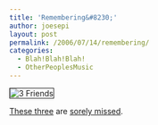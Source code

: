 ```yaml
---
title: 'Remembering&#8230;'
author: joesepi
layout: post
permalink: /2006/07/14/remembering/
categories:
  - Blah!Blah!Blah!
  - OtherPeoplesMusic
---
```

<img border="1" title="3 Friends" alt="3 Friends" src="http://www.joesepi.com/3friends/3friends.jpg" />

<a title="Three of the greatest" target="_blank" href="http://www.dougjohnmichael.com">These three</a> are <a title="Many friends remembering" target="_blank" href="http://www.electrical.com/phpBB2/viewtopic.php?t=8803&#038;start=400">sorely missed</a>.

<a title="Three of the greatest" target="_blank" href="http://www.dougjohnmichael.com" />
